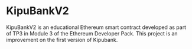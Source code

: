 # KipuBankV2
KipuBankV2 is an educational Ethereum smart contract developed as part of TP3 in Module 3 of the Ethereum Developer Pack. This project is an improvement on the first version of Kipubank.
